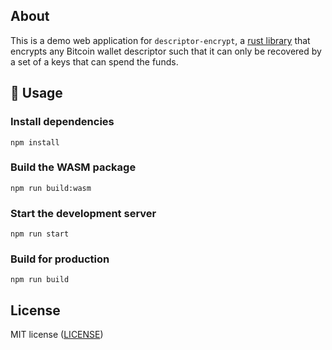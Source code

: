 ## About

This is a demo web application for `descriptor-encrypt`, a [rust library](https://github.com/joshdoman/descriptor-encrypt) that encrypts any Bitcoin wallet descriptor such that it can only be recovered by a set of a keys that can spend the funds.

## 🚴 Usage

### Install dependencies

```
npm install
```

### Build the WASM package

```
npm run build:wasm
```

### Start the development server

```
npm run start
```

### Build for production

```
npm run build
```

## License

MIT license ([LICENSE](LICENSE))
